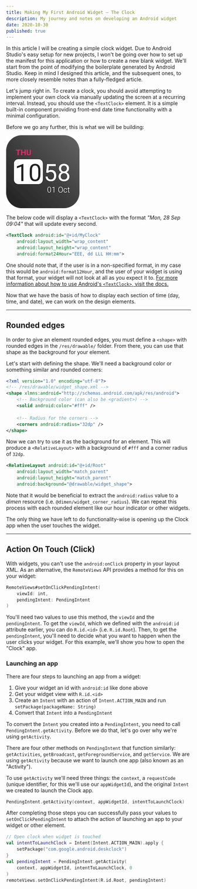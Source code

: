 ```yaml
---
title: Making My First Android Widget — The Clock
description: My journey and notes on developing an Android widget
date: 2020-10-30
published: true
---
```


In this article I will be creating a simple clock widget. Due to Android Studio's easy setup for new projects, I won't be going over how to set up the manifest for this application or how to create a new blank widget. We'll start from the point of modifying the boilerplate generated by Android Studio. Keep in mind I designed this article, and the subsequent ones, to more closely resemble notes than a fully-fledged article.

Let's jump right in. To create a clock, you should avoid attempting to implement your own clock via manually updating the screen at a recurring interval. Instead, you should use the `<TextClock>` element. It is a simple built-in component providing front-end date time functionality with a minimal configuration.

Before we go any further, this is what we will be building:

<picture>
	<source srcset="clock-widget-preview.avif" type="image/avif">
	<source srcset="clock-widget-preview.webp" type="image/webp">
	<img src="clock-widget-preview.png" alt="Digital clock widget showing the time and date.">
</picture>
<br>

The below code will display a `<TextClock>` with the format _"Mon, 28 Sep 09:04"_ that will update every second.

```xml
<TextClock android:id="@+id/MyClock"
	android:layout_width="wrap_content"
	android:layout_height="wrap_content"
	android:format24Hour="EEE, dd LLL HH:mm">
```

One should note that, if the user is in a non-specified format, in my case this would be `android:format12Hour`, and the user of your widget is using that format, your widget will not look at all as you expect it to. [For more information about how to use Android's `<TextClock>`, visit the docs.](https://developer.android.com/reference/android/widget/TextClock)

Now that we have the basis of how to display each section of time (day, time, and date), we can work on the design elements.

---

## Rounded edges

In order to give an element rounded edges, you must define a `<shape>` with rounded edges in the `/res/drawable/` folder. From there, you can use that shape as the background for your element.

Let's start with defining the shape. We'll need a background color or something similar and rounded corners:

```xml
<?xml version="1.0" encoding="utf-8"?>
<!-- /res/drawable/widget_shape.xml -->
<shape xlmns:android="http://schemas.android.com/apk/res/android">
	<!-- Background color (can also be <gradient>) -->
	<solid android:color="#fff" />

	<!-- Radius for the corners -->
	<corners android:radius="32dp" />
</shape>
```

Now we can try to use it as the background for an element. This will produce a `<RelativeLayout>` with a background of `#fff` and a corner radius of `32dp`.

```xml
<RelativeLayout android:id="@+id/Root"
	android:layout_width="match_parent"
	android:layout_height="match_parent"
	android:background="@drawable/widget_shape">
```

Note that it would be beneficial to extract the `android:radius` value to a _dimen_ resource (i.e. `@dimen/widget_corner_radius`). We can repeat this process with each rounded element like our hour indicator or other widgets.

The only thing we have left to do functionality-wise is opening up the Clock app when the user touches the widget.

---

## Action On Touch (Click)

With widgets, you can't use the `android:onClick` property in your layout XML. As an alternative, the `RemoteViews` API provides a method for this on your widget:

```kotlin
RemoteViews#setOnClickPendingIntent(
	viewId: int,
	pendingIntent: PendingIntent
)
```

You'll need two values to use this method, the `viewId` and the `pendingIntent`. To get the `viewId`, which we defined with the `android:id` attribute earlier, you can do `R.id.<id>` (i.e. `R.id.Root`). Then, to get the `pendingIntent`, you'll need to decide what you want to happen when the user clicks your widget. For this example, we'll show you how to open the "Clock" app.

### **Launching an app**

There are four steps to launching an app from a widget:

1. Give your widget an id with `android:id` like done above
2. Get your widget view with `R.id.<id>`
3. Create an `Intent` with an action of `Intent.ACTION_MAIN` and run `setPackage(packageName: String)`
4. Convert that `Intent` into a `PendingIntent`

To convert the `Intent` you created into a `PendingIntent`, you need to call `PendingIntent.getActivity`. Before we do that, let's go over why we're using `getActivity`.

There are four other methods on `PendingIntent` that function similarly: `getActivities`, `getBroadcast`, `getForegroundService`, and `getService`. We are using `getActivity` because we want to launch one app (also known as an "Activity").

To use `getActivity` we'll need three things: the `context`, a `requestCode` (unique identifier, for this we'll use our `appWidgetId`), and the original `Intent` we created to launch the Clock app.

```kotlin
PendingIntent.getActivity(context, appWidgetId, intentToLaunchClock)
```

After completing those steps you can successfully pass your values to `setOnClickPendingIntent` to attach the action of launching an app to your widget or other element.

```kotlin
// Open clock when widget is touched
val intentToLaunchClock = Intent(Intent.ACTION_MAIN).apply {
	setPackage("com.google.android.deskclock")
}
val pendingIntent = PendingIntent.getActivity(
	context, appWidgetId, intentToLaunchClock, 0
)
remoteViews.setOnClickPendingIntent(R.id.Root, pendingIntent)
```
